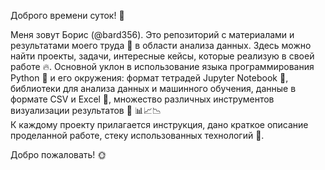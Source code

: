 Доброго времени суток! 🤗

Меня зовут Борис (@bard356). 
Это репозиторий с материалами и результатами моего труда 🙌 в области анализа данных. 
Здесь можно найти проекты, задачи, интересные кейсы, которые реализую в своей работе 🔥. 
Основной уклон в использование языка программирования Python 🐍 и его окружения: формат тетрадей Jupyter Notebook 📔, библиотеки для анализа данных и машинного обучения, данные в формате CSV и Excel 💾, множество различных инструментов визуализации результатов 👀 📊📈📉  
К каждому проекту прилагается инструкция, дано краткое описание проделанной работе, стеку использованных технологий 📲. 

Добро пожаловать! 🌞
